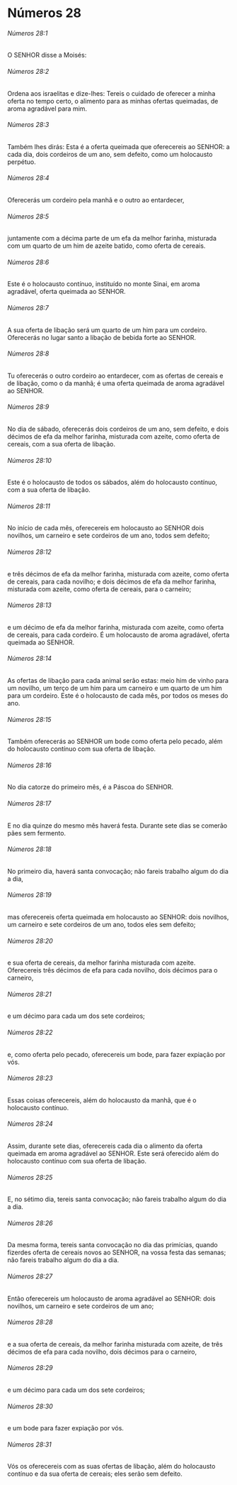 # Números 28

###### Números 28:1

O SENHOR disse a Moisés:

###### Números 28:2

Ordena aos israelitas e dize-lhes: Tereis o cuidado de oferecer a minha oferta no tempo certo, o alimento para as minhas ofertas queimadas, de aroma agradável para mim.

###### Números 28:3

Também lhes dirás: Esta é a oferta queimada que oferecereis ao SENHOR: a cada dia, dois cordeiros de um ano, sem defeito, como um holocausto perpétuo.

###### Números 28:4

Oferecerás um cordeiro pela manhã e o outro ao entardecer,

###### Números 28:5

juntamente com a décima parte de um efa da melhor farinha, misturada com um quarto de um him de azeite batido, como oferta de cereais.

###### Números 28:6

Este é o holocausto contínuo, instituído no monte Sinai, em aroma agradável, oferta queimada ao SENHOR.

###### Números 28:7

A sua oferta de libação será um quarto de um him para um cordeiro. Oferecerás no lugar santo a libação de bebida forte ao SENHOR.

###### Números 28:8

Tu oferecerás o outro cordeiro ao entardecer, com as ofertas de cereais e de libação, como o da manhã; é uma oferta queimada de aroma agradável ao SENHOR.

###### Números 28:9

No dia de sábado, oferecerás dois cordeiros de um ano, sem defeito, e dois décimos de efa da melhor farinha, misturada com azeite, como oferta de cereais, com a sua oferta de libação.

###### Números 28:10

Este é o holocausto de todos os sábados, além do holocausto contínuo, com a sua oferta de libação.

###### Números 28:11

No início de cada mês, oferecereis em holocausto ao SENHOR dois novilhos, um carneiro e sete cordeiros de um ano, todos sem defeito;

###### Números 28:12

e três décimos de efa da melhor farinha, misturada com azeite, como oferta de cereais, para cada novilho; e dois décimos de efa da melhor farinha, misturada com azeite, como oferta de cereais, para o carneiro;

###### Números 28:13

e um décimo de efa da melhor farinha, misturada com azeite, como oferta de cereais, para cada cordeiro. É um holocausto de aroma agradável, oferta queimada ao SENHOR.

###### Números 28:14

As ofertas de libação para cada animal serão estas: meio him de vinho para um novilho, um terço de um him para um carneiro e um quarto de um him para um cordeiro. Este é o holocausto de cada mês, por todos os meses do ano.

###### Números 28:15

Também oferecerás ao SENHOR um bode como oferta pelo pecado, além do holocausto contínuo com sua oferta de libação.

###### Números 28:16

No dia catorze do primeiro mês, é a Páscoa do SENHOR.

###### Números 28:17

E no dia quinze do mesmo mês haverá festa. Durante sete dias se comerão pães sem fermento.

###### Números 28:18

No primeiro dia, haverá santa convocação; não fareis trabalho algum do dia a dia,

###### Números 28:19

mas oferecereis oferta queimada em holocausto ao SENHOR: dois novilhos, um carneiro e sete cordeiros de um ano, todos eles sem defeito;

###### Números 28:20

e sua oferta de cereais, da melhor farinha misturada com azeite. Oferecereis três décimos de efa para cada novilho, dois décimos para o carneiro,

###### Números 28:21

e um décimo para cada um dos sete cordeiros;

###### Números 28:22

e, como oferta pelo pecado, oferecereis um bode, para fazer expiação por vós.

###### Números 28:23

Essas coisas oferecereis, além do holocausto da manhã, que é o holocausto contínuo.

###### Números 28:24

Assim, durante sete dias, oferecereis cada dia o alimento da oferta queimada em aroma agradável ao SENHOR. Este será oferecido além do holocausto contínuo com sua oferta de libação.

###### Números 28:25

E, no sétimo dia, tereis santa convocação; não fareis trabalho algum do dia a dia.

###### Números 28:26

Da mesma forma, tereis santa convocação no dia das primícias, quando fizerdes oferta de cereais novos ao SENHOR, na vossa festa das semanas; não fareis trabalho algum do dia a dia.

###### Números 28:27

Então oferecereis um holocausto de aroma agradável ao SENHOR: dois novilhos, um carneiro e sete cordeiros de um ano;

###### Números 28:28

e a sua oferta de cereais, da melhor farinha misturada com azeite, de três décimos de efa para cada novilho, dois décimos para o carneiro,

###### Números 28:29

e um décimo para cada um dos sete cordeiros;

###### Números 28:30

e um bode para fazer expiação por vós.

###### Números 28:31

Vós os oferecereis com as suas ofertas de libação, além do holocausto contínuo e da sua oferta de cereais; eles serão sem defeito.

